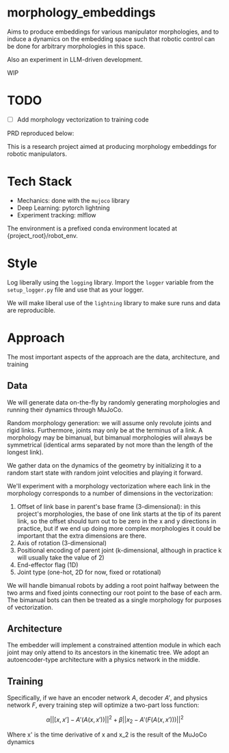 # morphology_embeddings
Aims to produce embeddings for various manipulator morphologies, and to induce a dynamics on the embedding space such that robotic control can be done for arbitrary morphologies in this space.

Also an experiment in LLM-driven development.

WIP

# TODO
- [ ] Add morphology vectorization to training code

PRD reproduced below:

This is a research project aimed at producing morphology embeddings for robotic manipulators.

# Tech Stack
- Mechanics: done with the `mujoco` library
- Deep Learning: pytorch lightning
- Experiment tracking: mlflow

The environment is a prefixed conda environment located at {project_root}/robot_env.

# Style
Log liberally using the `logging` library. Import the `logger` variable from the `setup_logger.py` file and use that as your logger.

We will make liberal use of the `lightning` library to make sure runs and data are reproducible.

# Approach
The most important aspects of the approach are the data, architecture, and training

## Data
We will generate data on-the-fly by randomly generating morphologies and running their dynamics through MuJoCo.

Random morphology generation: we will assume only revolute joints and rigid links. Furthermore, joints may only be at the terminus of a link. A morphology may be bimanual, but bimanual morphologies will always be symmetrical (identical arms separated by not more than the length of the longest link).

We gather data on the dynamics of the geometry by initializing it to a random start state with random joint velocities and playing it forward.

We'll experiment with a morphology vectorization where each link in the morphology corresponds to a number of dimensions in the vectorization:

1. Offset of link base in parent's base frame (3-dimensional): in this project's morphologies, the base of one link starts at the tip of its parent link, so the offset should turn out to be zero in the x and y directions in practice, but if we end up doing more complex morphologies it could be important that the extra dimensions are there.
2. Axis of rotation (3-dimensional)
3. Positional encoding of parent joint (k-dimensional, although in practice k will usually take the value of 2)
4. End-effector flag (1D)
5. Joint type (one-hot, 2D for now, fixed or rotational)

We will handle bimanual robots by adding a root point halfway between the two arms and fixed joints connecting our root point to the base of each arm. The bimanual bots can then be treated as a single morphology for purposes of vectorization.

## Architecture
The embedder will implement a constrained attention module in which each joint may only attend to its ancestors in the kinematic tree. We adopt an autoencoder-type architecture with a physics network in the middle. 

## Training
Specifically, if we have an encoder network $A$, decoder $A'$, and physics network $F$, every training step will optimize a two-part loss function:

$$\alpha ||[x, x'] - A'(A(x, x'))||^2 + \beta ||x_2 - A'(F(A(x, x')))||^2$$

Where x' is the time derivative of x and x_2 is the result of the MuJoCo dynamics